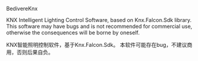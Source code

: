 BedivereKnx

KNX Intelligent Lighting Control Software, based on Knx.Falcon.Sdk library.
This software may have bugs and is not recommended for commercial use, otherwise the consequences will be borne by oneself.

KNX智能照明控制软件，基于Knx.Falcon.Sdk。
本软件可能存在bug，不建议商用，否则后果自负。
